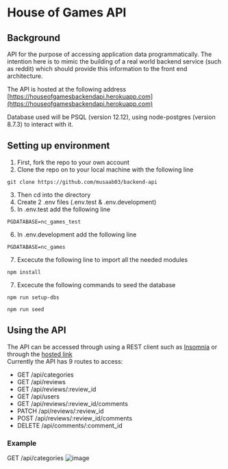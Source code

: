 # House of Games API

## Background

API for the purpose of accessing application data programmatically. The intention here is to mimic the building of a real world backend service (such as reddit) which should provide this information to the front end architecture.

The API is hosted at the following address [https://houseofgamesbackendapi.herokuapp.com](https://houseofgamesbackendapi.herokuapp.com)

Database used will be PSQL (version 12.12), using node-postgres (version 8.7.3) to interact with it.

## Setting up environment

1. First, fork the repo to your own account
2. Clone the repo on to your local machine with the following line </br>
```
git clone https://github.com/musaab03/backend-api
```
3. Then cd into the directory
4. Create 2 .env files (.env.test & .env.development)
5. In .env.test add the following line 
```
PGDATABASE=nc_games_test
```
6. In .env.development add the following line  
```
PGDATABASE=nc_games
```
7. Excecute the following line to import all the needed modules </br>
```
npm install
```
7. Excecute the following commands to seed the database
```
npm run setup-dbs
```
```
npm run seed
```

## Using the API

The API can be accessed through using a REST client such as [Insomnia](https://insomnia.rest/download) or through the [hosted link](https://houseofgamesbackendapi.herokuapp.com) </br>
Currently the API has 9 routes to access:
- GET /api/categories
- GET /api/reviews
- GET /api/reviews/:review_id
- GET /api/users
- GET /api/reviews/:review_id/comments
- PATCH /api/reviews/:review_id
- POST /api/reviews/:review_id/comments
- DELETE /api/comments/:comment_id

### Example
GET /api/categories
![image](https://user-images.githubusercontent.com/103457332/198995063-038d52d4-ae83-4b74-a356-f658d5448c65.png)
